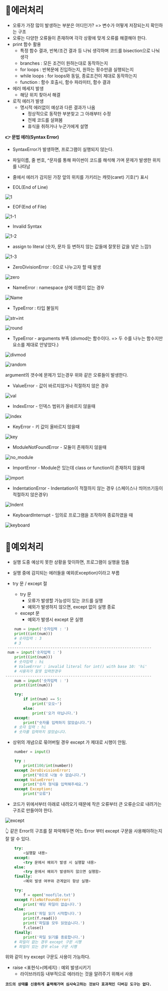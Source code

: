 # **💅에러처리**
  - 오류가 가장 많이 발생하는 부분은 어디인가? => 변수가 어떻게 저장되는지 확인하는 구조
  - 오류는 다양한 오류들이 존재하며 각각 상황에 맞게 오류를 해결해야 한다.
  - print 함수 활용
    - 특정 함수 결과, 반복/조건 결과 등 나눠 생각하며 코드를 bisection으로 나눠 생각
    - branches : 모든 조건이 원하는대로 동작하는지
    - for loops : 반복문에 진입하는지, 원하는 횟수만큼 실행되는지
    - while loops : for loops와 동일, 종료조건이 제대로 동작하는지
    - function : 함수 호출시, 함수 파라미터, 함수 결과
  - 에러 메세지 발생
    - 해당 위치 찾아서 해결
  - 로직 에러가 발생
    - 명시적 에러없이 예상과 다른 결과가 나옴
      - 정상적으로 동작한 부분찾고 그 아래부터 수정
      - 전체 코드를 살펴봄
      - 휴식을 취하거나 누군가에게 설명
  

  **👉 문법 에러(Syntax Error)**
   - SyntaxError가 발생하면, 프로그램이 실행되지 않는다.
   - 파일이름, 줄 번호, ^문자를 통해 파이썬이 코드를 해석해 가며 문제가 발생한 위치를 나타남
   - 줄에서 에러가 감지된 가장 앞의 위치를 가키리는 캐럿(caret) 기호(^) 표시

   - EOL(End of Line)

   ![1](images/1.PNG)

   - EOF(End of File)

   ![1-1](images/1-1.PNG)

   - Invalid Syntax

   ![1-2](images/1-2.PNG)

   - assign to literal (숫자, 문자 등 변하지 않는 값들에 잘못된 값을 넣은 느낌!)

   ![1-3](images/1-3.PNG)

   - ZeroDivisionError : 0으로 나누고자 할 때 발생

   ![zero](images/Zero.PNG)

   - NameError : namespace 상에 이름이 없는 경우

   ![Name](images/Name.PNG)

   - TypeError : 타입 불일치

   ![str+int](images/int,str.PNG)

   ![round](images/round.PNG)

   - TypeError - arguments 부족 (divmod는 함수이다. => 두 수를 나누는 함수지만 요소를 제대로 안넣었다.)

   ![divmod](images/divmod.PNG)

   ![random](images/random.PNG)

   argument의 갯수에 문제가 있는경우 위와 같은 오류들이 발생한다.

   - ValueError - 값이 바르지않거나 적절하지 않은 경우

   ![val](images/value.PNG)

   - IndexError - 인덱스 범위가 올바르지 않을때

   ![index](images/index.PNG)

   - KeyError - 키 값이 올바르지 않을때

   ![key](images/key.PNG)
   
   - ModuleNotFoundError - 모듈이 존재하지 않을때

   ![no_module](images/module.PNG)

   - ImportError - Module은 있는데 class or function이 존재하지 않을때
   
   ![import](images/import.PNG)

   - IndentationError - Indentation이 적절하지 않는 경우 (스페이스나 띄어쓰기등이 적절하지 않은경우)

   ![Indent](images/indent.PNG)

   - KeyboardInterrupt - 임의로 프로그램을 조작하여 종료하였을 때

   ![keyboard](images/keyboard.PNG)

# **💅예외처리**
   - 실행 도중 예상치 못한 상황을 맞이하면, 프로그램이 실행을 멈춤
   - 실행 중에 감지되는 에러들을 예외(Exception)이라고 부름

   - try 문 / except 절
      - try 문
        - 오류가 발생할 가능성이 있는 코드를 실행
        - 예외가 발생하지 않으면, except 없이 실행 종료
      - except 문
        - 예외가 발생시 except 문 실행

```python
    num = input('숫자입력 : ')
    print((int(num)))
    # 숫자입력 : 3
    # 3
 ----------------------------------------------------------------
 num = input('숫자입력 : ')
    print((int(num)))
    # 숫자입력 : hi
    # ValueError : invalid literal for int() with base 10: 'hi'
    # 사용자가 잘못 입력한경우
-----------------------------------------------------------------
    num = input('숫자입력 : ')
    print((int(num)))

    try:
        if int(num) == 5:
            print('오오~')
        else:
            print('오가 아닙니다.')
    except:
        print("숫자를 입력하지 않았습니다.")
    # 숫자 입력 : hi
    # 숫자를 입력하지 않았습니다.
```
   - 상위의 개념으로 묶어버릴 경우 except 가 제대로 시행이 안됨.

```python
    number = input()

    try :
        print(100/int(number))
    except ZeroDivisionError:
        print("0으로 나눌 수 없습니다.")
    except ValueError:
        print("숫자 형식을 입력해주세요.")
    except Exception:
        print("오류")

```
   - 코드가 위에서부터 아래로 내려오기 때문에 작은 오류부터 큰 오류순으로 내려가는 구조로 만들어야 한다.

   ![except](images/except.PNG)

   👆 같은 Error의 구조를 잘 파악해두면 어느 Error 부터 except 구문을 사용해야하는지 잘 알 수 있다.

```python
    try:
        <실행할 내용>
    except:
        <try 문에서 예외가 발생 시 실행할 내용>
    else:
        <try 문에서 예외가 발생하지 않으면 실행함>
    finally:
        <예외 발생 여부와 관계없이 항상 실행>

    try:
        f = open('noofile.txt')
    except FileNotFoundError:
        print('해당 파일이 없습니다.')
    else:
        print('파일 읽기 시작합니다.')
        print(f.read())
        print('파일을 모두 읽었습니다.')
        f.close()
    finally:
        print('파일 읽기를 종료합니다.')
    # 파일이 없는 경우 except 구문 시행
    # 파일이 있는 경우 else 구문 시행
```
   
   위와 같이 try except 구문도 사용이 가능하다.


   - raise <표현식>(메세지) : 예외 발생시키기
     - 라이브러리등 내부적으로 에러라는 것을 알려주기 위해서 사용


  **`코드의 상태를 신중하게 출력해가며 심사숙고하는 것보다 효과적인 디버깅 도구는 없다.`**

  